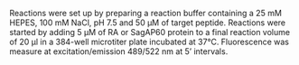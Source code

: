 Reactions were set up by preparing a reaction buffer containing a 25 mM HEPES, 100 mM NaCl, pH 7.5 and 50 µM of target peptide. Reactions were started by adding 5 µM of RA or SagAP60 protein to a final reaction volume of 20 µl in a 384-well microtiter plate incubated at 37°C. Fluorescence was measure at excitation/emission 489/522 nm at 5’ intervals. 